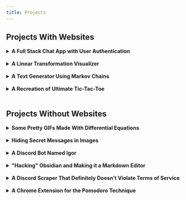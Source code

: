 ```yaml
---
title: Projects
---
```


<style>
.display-image {
    width: min(max(25%,7rem),100%)!important;
    margin: 1rem;
    margin-top: 0;
    margin-right: 0;
    float: right!important;
    border-radius: 10%;
}
</style>

## Projects With Websites 

<details>
<summary>
<b>A Full Stack Chat App with User Authentication</b>
</summary>
<ul>
    <li><a href="https://ronikbhaskar.github.io/chat">Website</a> (Mobile Compatible)</li>
    <li><a href="/projects/chat">Summary</a></li>
    <li><a href="https://github.com/ronikbhaskar/chat">GitHub</a></li>
</ul>
</details>
<br />

<details>
<summary>
<b>A Linear Transformation Visualizer</b>
</summary>
<ul>
    <li><a href="https://ronikbhaskar.github.io/linear_transformation_visualizer">Website</a> (Not Mobile Compatible)</li>
    <li><a href="/projects/linear_transformation_visualizer">Summary</a></li>
    <li><a href="https://github.com/ronikbhaskar/linear_transformation_visualizer">GitHub</a></li>
</ul>
</details>
<br />

<details>
<summary>
<b>A Text Generator Using Markov Chains</b>
</summary>
<ul>
    <li><a href="https://ronikbhaskar.github.io/text_generator">Website</a> (Mobile Compatible)</li>
    <li><a href="/projects/text_generator">Summary</a></li>
    <li><a href="https://github.com/ronikbhaskar/text_generator">GitHub</a></li>
    <li><a href="https://github.com/ronikbhaskar/markov_text_generation">Original Python Project</a></li>
</ul>
</details>
<br />

<details>
<summary>
<b>A Recreation of Ultimate Tic-Tac-Toe</b>
</summary>
<img src="misc_images/ultimate_tic_tac_toe_game.png" class="display-image" alt="A game of ultimate tic tac toe."> 
<ul>
    <li><a href="https://ronikbhaskar.github.io/ultimate_tic_tac_toe">Website</a> (Mobile Compatible)</li>
    <li><a href="/projects/ultimate_tic_tac_toe">Summary</a></li>
    <li><a href="https://github.com/ronikbhaskar/ultimate_tic_tac_toe">GitHub</a></li>
</ul>
</details>
<br />

## Projects Without Websites

<details>
<summary>
<b>Some Pretty GIFs Made With Differential Equations</b>
</summary>
<img src="math-art-gifs/static_aizawa.gif" class="display-image" alt="The Aizawa Attractor."> 
<ul>
    <li><a href="/projects/math-art">Summary</a></li>
    <li><a href="https://github.com/ronikbhaskar/math-art">GitHub</a></li>
</ul>
</details>
<br />

<details>
<summary>
<b>Hiding Secret Messages in Images</b>
</summary>
<img src="steganography_pngs/image_with_a_secret_message.png" class="display-image" alt="A pretty color gradient."> 
<ul>
    <li><a href="/projects/steganography">Summary</a></li>
    <li><a href="https://github.com/ronikbhaskar/steganography">GitHub</a></li>
    <li>Can you find the secret message in that image?</li>
</ul>
</details>
<br />

<details>
<summary>
<b>A Discord Bot Named Igor</b>
</summary>
<ul>
    <li><a href="/projects/discord_bot">Summary</a></li>
    <li><a href="https://github.com/ronikbhaskar/discord_bot">GitHub</a></li>
</ul>
</details>
<br />

<details>
<summary>
<b>"Hacking" Obsidian and Making it a Markdown Editor</b>
</summary>
<ul>
    <li><a href="/projects/obsidian-editor">Summary</a></li>
    <li><a href="https://github.com/ronikbhaskar/obsidian-editor">GitHub</a></li>
</ul>
</details>
<br />

<details>
<summary>
<b>A Discord Scraper That Definitely Doesn't Violate Terms of Service</b>
</summary>
<ul>
    <li><a href="/projects/discord_scraper">Summary</a></li>
    <li><a href="https://github.com/ronikbhaskar/discord_scraper">GitHub</a></li>
</ul>
</details>
<br />

<details>
<summary>
<b>A Chrome Extension for the Pomodoro Technique</b>
</summary>
<ul>
    <li><a href="/projects/tomato_timer">Summary</a></li>
    <li><a href="https://github.com/ronikbhaskar/tomato_timer">GitHub</a></li>
</ul>
</details>
<br />